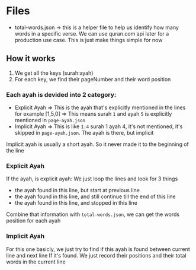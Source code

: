 # Files

- total-words.json -> this is a helper file to help us identify how many words in a specific verse. We can use quran.com api later for a production use case. This is just make things simple for now

## How it works

1. We get all the keys (surah:ayah)
2. For each key, we find their pageNumber and their word position

### Each ayah is devided into 2 category:

- Explicit Ayah => This is the ayah that's explicitly mentioned in the lines for example [1,5,0] => This means surah `1` and ayah `5` is explicitly mentioned in `page-ayah.json`
- Implicit Ayah => This is like `1:4` surah 1 ayah 4, it's not mentioned, it's skipped in `page-ayah.json`. The ayah is there, but implicit

Implicit ayah is usually a short ayah. So it never made it to the beginning of the line


### Explicit Ayah

If the ayah, is explicit ayah:
We just loop the lines and look for 3 things
- the ayah found in this line, but start at previous line
- the ayah found in this line, and still continue till the end of this line
- the ayah found in this line, and stopped in this line

Combine that information with `total-words.json`, we can get the words position for each ayah

### Implicit Ayah

For this one basicly, we just try to find if this ayah is found between current line and next line
If it's found. We just record their positions and their total words in the current line